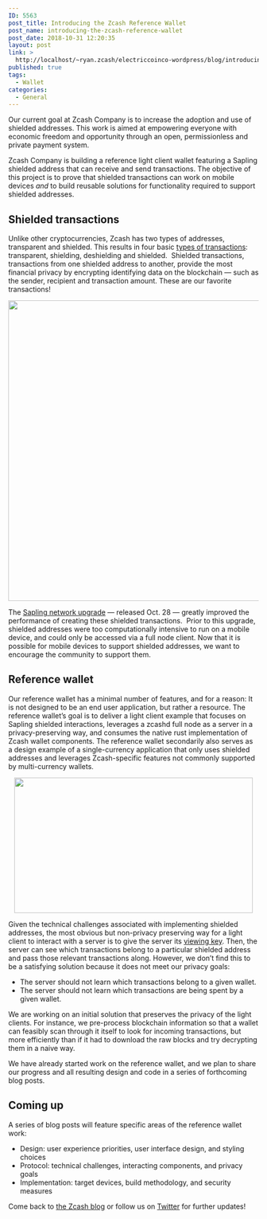 ```yaml
---
ID: 5563
post_title: Introducing the Zcash Reference Wallet
post_name: introducing-the-zcash-reference-wallet
post_date: 2018-10-31 12:20:35
layout: post
link: >
  http://localhost/~ryan.zcash/electriccoinco-wordpress/blog/introducing-the-zcash-reference-wallet/
published: true
tags:
  - Wallet
categories:
  - General
---
```

<!-- wp:paragraph -->
<p>Our current goal at Zcash Company is to increase the adoption and use of shielded addresses. This work is aimed at empowering everyone with economic freedom and opportunity through an open, permissionless and private payment system.</p>
<!-- /wp:paragraph -->
<!-- wp:paragraph -->
<p>Zcash Company is building a reference light client wallet featuring a Sapling shielded address that can receive and send transactions. The objective of this project is to prove that shielded transactions can work on mobile devices <em>and</em> to build reusable solutions for functionality required to support shielded addresses. &nbsp;</p>
<!-- /wp:paragraph -->
<!-- wp:heading -->
<h2>Shielded transactions</h2>
<!-- /wp:heading -->
<!-- wp:paragraph -->
<p>Unlike other cryptocurrencies, Zcash has two types of addresses, transparent and shielded. This results in four basic <a href="https://z.cash/blog/anatomy-of-zcash/">types of transactions</a>: transparent, shielding, deshielding and shielded. &nbsp;Shielded transactions, transactions from one shielded address to another, provide the most financial privacy by encrypting identifying data on the blockchain <em>— </em>such as the sender, recipient and transaction amount. These are our favorite transactions!</p>
<!-- /wp:paragraph -->
<!-- wp:paragraph -->
<p><p style="text-align: center;"><img class="aligncenter wp-image-5579 size-full" src="https://dev-electriccoinco-wordpress.pantheonsite.io/wp-content/uploads/2018/10/blog_reference_wallet_txns.png" alt="" width="1521" height="604"></p></p>
<!-- /wp:paragraph -->
<!-- wp:paragraph -->
<p>The <a href="https://z.cash/upgrade/sapling/">Sapling network upgrade</a> — released Oct. 28 — greatly improved the performance of creating these shielded transactions. &nbsp;Prior to this upgrade, shielded addresses were too computationally intensive to run on a mobile device, and could only be accessed via a full node client. Now that it is possible for mobile devices to support shielded addresses, we want to encourage the community to support them. &nbsp;</p>
<!-- /wp:paragraph -->
<!-- wp:heading -->
<h2>Reference wallet</h2>
<!-- /wp:heading -->
<!-- wp:paragraph -->
<p><p>Our reference wallet has a minimal number of features, and for a reason: It is not designed to be an end user application, but rather a resource. The reference wallet’s goal is to deliver a light client example that focuses on Sapling shielded interactions, leverages a zcashd full node as a server in a privacy-preserving way, and consumes the native rust implementation of Zcash wallet components. The reference wallet secondarily also serves as a design example of a single-currency application that only uses shielded addresses and leverages Zcash-specific features not commonly supported by multi-currency wallets.</p>
<p style="text-align: center;"><img class="aligncenter wp-image-5581" src="https://dev-electriccoinco-wordpress.pantheonsite.io/wp-content/uploads/2018/10/blog_reference_wallet_mobile_960w.png" alt="" width="480" height="272"></p></p>
<!-- /wp:paragraph -->
<!-- wp:image /-->
<!-- wp:paragraph -->
<p>Given the technical challenges associated with implementing shielded addresses, the most obvious but non-privacy preserving way for a light client to interact with a server is to give the server its <a href="https://z.cash/blog/viewing-keys-selective-disclosure/">viewing key</a>. Then, the server can see which transactions belong to a particular shielded address and pass those relevant transactions along. However, we don’t find this to be a satisfying solution because it does not meet our privacy goals:</p>
<!-- /wp:paragraph -->
<!-- wp:list -->
<ul><li>The server should not learn which transactions belong to a given wallet.</li><li>The server should not learn which transactions are being spent by a given wallet.</li></ul>
<!-- /wp:list -->
<!-- wp:paragraph -->
<p>We are working on an initial solution that preserves the privacy of the light clients. For instance, we pre-process blockchain information so that a wallet can feasibly scan through it itself to look for incoming transactions, but more efficiently than if it had to download the raw blocks and try decrypting them in a naive way.</p>
<!-- /wp:paragraph -->
<!-- wp:paragraph -->
<p>We have already started work on the reference wallet, and we plan to share our progress and all resulting design and code in a series of forthcoming blog posts.</p>
<!-- /wp:paragraph -->
<!-- wp:heading -->
<h2>Coming up</h2>
<!-- /wp:heading -->
<!-- wp:paragraph -->
<p>A series of blog posts will feature specific areas of the reference wallet work: &nbsp;&nbsp;</p>
<!-- /wp:paragraph -->
<!-- wp:list -->
<ul><li>Design: user experience priorities, user interface design, and styling choices</li><li>Protocol: technical challenges, interacting components, and privacy goals</li><li>Implementation: target devices, build methodology, and security measures</li></ul>
<!-- /wp:list -->
<!-- wp:paragraph -->
<p>Come back to <a href="https://z.cash/blog/">the Zcash blog</a> or follow us on <a href="https://twitter.com/electriccoinco">Twitter</a> for further updates!</p>
<!-- /wp:paragraph -->